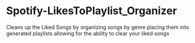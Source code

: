 # Spotify-LikesToPlaylist_Organizer
Cleans up the Liked Songs by organizing songs by genre placing them into generated playlists allowing for the ability to clear your liked songs

